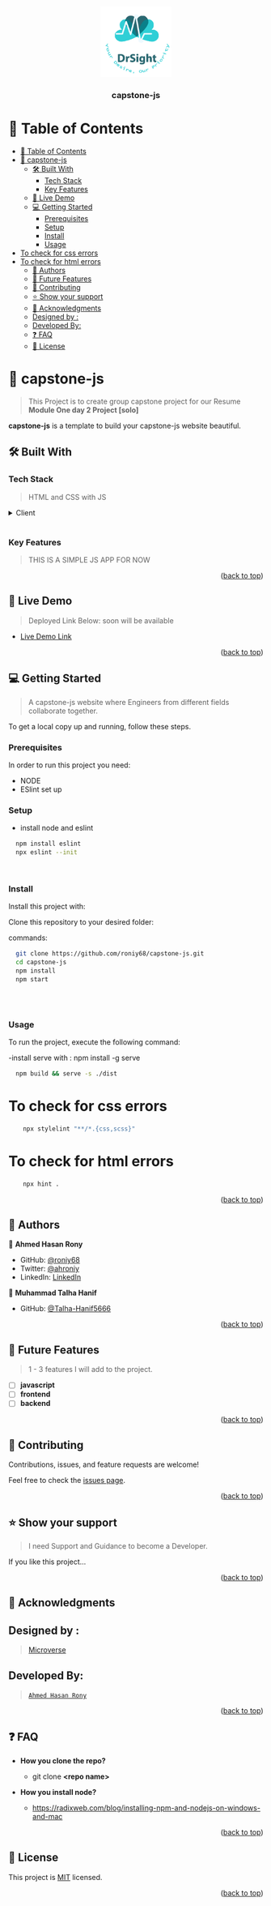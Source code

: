 <a name="readme-top"></a>

<div align="center">

  <img src="readme-assets/murple_logo.png" alt="logo" width="140"  height="auto" />
  <br/>

  <h3><b>capstone-js</b></h3>

</div>

<!-- TABLE OF CONTENTS -->
# 📗 Table of Contents

- [📗 Table of Contents](#-table-of-contents)
- [📖 capstone-js  ](#-capstone-js--)
  - [🛠 Built With ](#-built-with-)
    - [Tech Stack ](#tech-stack-)
    - [Key Features ](#key-features-)
  - [🚀 Live Demo ](#-live-demo-)
  - [💻 Getting Started ](#-getting-started-)
    - [Prerequisites](#prerequisites)
    - [Setup](#setup)
    - [Install](#install)
    - [Usage](#usage)
- [To check for css errors](#to-check-for-css-errors)
- [To check for html errors](#to-check-for-html-errors)
  - [👥 Authors ](#-authors-)
  - [🔭 Future Features ](#-future-features-)
  - [🤝 Contributing ](#-contributing-)
  - [⭐️ Show your support ](#️-show-your-support-)
  - [🙏 Acknowledgments ](#-acknowledgments-)
  - [Designed by :](#designed-by-)
  - [Developed By:](#developed-by)
  - [❓ FAQ ](#-faq-)
  - [📝 License ](#-license-)

<!-- PROJECT DESCRIPTION -->

# 📖 capstone-js  <a name="about-project"></a>

> This Project is to create group capstone project for our Resume
>       <br><b> Module One day 2 Project [solo]</b>

**capstone-js** is a template to build your capstone-js website beautiful.

## 🛠 Built With <a name="built-with"></a>

### Tech Stack <a name="tech-stack"></a>

>HTML and CSS with JS

<details>
  <summary>Client</summary>
  <ul>
    <li><a href="https://w3school.com/">HTML</a></li>
  </ul>
</details>
<br>

### Key Features <a name="key-features"></a>

> THIS IS A SIMPLE JS APP FOR NOW

<p align="right">(<a href="#readme-top">back to top</a>)</p>

<!-- LIVE DEMO -->

## 🚀 Live Demo <a name="live-demo"></a>

> Deployed Link Below: 
>  soon will be available

- [Live Demo Link](https://roniy68.github.io/capstone-js/)
  


<p align="right">(<a href="#readme-top">back to top</a>)</p>


## 💻 Getting Started <a name="getting-started"></a>

> A capstone-js website where Engineers from different fields collaborate together. 

To get a local copy up and running, follow these steps.

### Prerequisites

In order to run this project you need:
  - NODE 
  - ESlint set up

### Setup
- install node and eslint
 

```sh
  npm install eslint
  npx eslint --init
```
<br>


### Install

Install this project with:

Clone this repository to your desired folder:


 commands:

```sh
  git clone https://github.com/roniy68/capstone-js.git
  cd capstone-js
  npm install
  npm start
```
<br><br>

### Usage

To run the project, execute the following command:


-install serve with : npm install -g serve

```sh
  npm build && serve -s ./dist
```




# To check for css errors

```sh
    npx stylelint "**/*.{css,scss}"

```
# To check for html errors
```sh
    npx hint .
```


<p align="right">(<a href="#readme-top">back to top</a>)</p>

<!-- AUTHORS -->

## 👥 Authors <a name="authors"></a>



👤 **Ahmed Hasan Rony**

- GitHub: [@roniy68](https://github.com/roniy68)
- Twitter: [@ahroniy](https://twitter.com/ahroniy)
- LinkedIn: [LinkedIn](https://linkedin.com/in/ahroniy)

👤 **Muhammad Talha Hanif**

- GitHub: [@Talha-Hanif5666](https://github.com/Talha-Hanif5666)


<p align="right">(<a href="#readme-top">back to top</a>)</p>

<!-- FUTURE FEATURES -->

## 🔭 Future Features <a name="future-features"></a>

>  1 - 3 features I will add to the project.

- [ ] **javascript**
- [ ] **frontend**
- [ ] **backend**

<p align="right">(<a href="#readme-top">back to top</a>)</p>

<!-- CONTRIBUTING -->

## 🤝 Contributing <a name="contributing"></a>

Contributions, issues, and feature requests are welcome!

Feel free to check the [issues page](../../issues/).

<p align="right">(<a href="#readme-top">back to top</a>)</p>

<!-- SUPPORT -->

## ⭐️ Show your support <a name="support"></a>

>  I need Support and Guidance to become a Developer.

If you like this project...

<p align="right">(<a href="#readme-top">back to top</a>)</p>

<!-- ACKNOWLEDGEMENTS -->

## 🙏 Acknowledgments <a name="acknowledgements"></a>

## Designed by :
>[Microverse](https://www.microverse.org) <br>

## Developed By: 
> [`Ahmed Hasan Rony`](https://www.linkedin.com/in/ahroniy)

<p align="right">(<a href="#readme-top">back to top</a>)</p>

<!-- FAQ (optional) -->

## ❓ FAQ <a name="faq"></a>



- **How you clone the repo?**

  - git clone **\<repo name\>**

- **How you install node?**

  - https://radixweb.com/blog/installing-npm-and-nodejs-on-windows-and-mac

<p align="right">(<a href="#readme-top">back to top</a>)</p>

<!-- LICENSE -->

## 📝 License <a name="license"></a>

This project is [MIT](./readme-assets/MIT.md) licensed.

<p align="right">(<a href="#readme-top">back to top</a>)</p>
